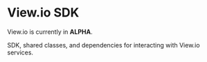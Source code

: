 # View.io SDK

View.io is currently in **ALPHA**.  

SDK, shared classes, and dependencies for interacting with View.io services.
